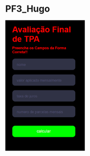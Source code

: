 # PF3_Hugo
<a href="https://hugohorta01.github.io/PF3_Hugo/"><img src=".\Avaliação Final Tpa.png" width="250px"></a>

